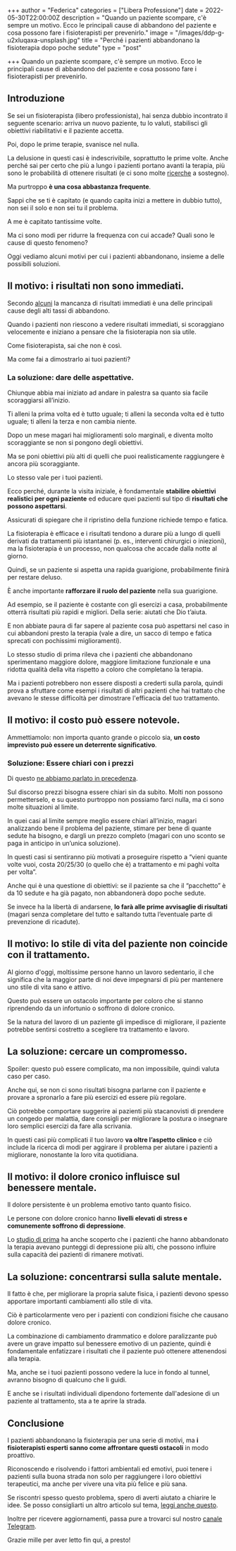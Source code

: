 +++
author = "Federica"
categories = ["Libera Professione"]
date = 2022-05-30T22:00:00Z
description = "Quando un paziente scompare, c'è sempre un motivo. Ecco le principali cause di abbandono del paziente e cosa possono fare i fisioterapisti per prevenirlo."
image = "/images/ddp-g-u2xluqaxa-unsplash.jpg"
title = "Perché i pazienti abbandonano la fisioterapia dopo poche sedute"
type = "post"

+++
Quando un paziente scompare, c'è sempre un motivo. Ecco le principali cause di abbandono del paziente e cosa possono fare i fisioterapisti per prevenirlo.

## Introduzione

Se sei un fisioterapista (libero professionista), hai senza dubbio incontrato il seguente scenario: arriva un nuovo paziente, tu lo valuti, stabilisci gli obiettivi riabilitativi e il paziente accetta.

Poi, dopo le prime terapie, svanisce nel nulla.

La delusione in questi casi è indescrivibile, soprattutto le prime volte. Anche perché sai per certo che più a lungo i pazienti portano avanti la terapia, più sono le probabilità di ottenere risultati (e ci sono molte [ricerche](https://translate.google.com/website?sl=en&tl=it&hl=it&client=webapp&u=https://epublications.marquette.edu/cgi/viewcontent.cgi?article%3D1013%26context%3Dresearchexchange) a sostegno).

Ma purtroppo **è una cosa abbastanza frequente**.

Sappi che se ti è capitato (e quando capita inizi a mettere in dubbio tutto), non sei il solo e non sei tu il problema.

A me è capitato tantissime volte.

Ma ci sono modi per ridurre la frequenza con cui accade? Quali sono le cause di questo fenomeno?

Oggi vediamo alcuni motivi per cui i pazienti abbandonano, insieme a delle possibili soluzioni.

## Il motivo: i risultati non sono immediati.

Secondo [alcuni](https://epublications.marquette.edu/cgi/viewcontent.cgi?article=1013&context=researchexchange) la mancanza di risultati immediati è una delle principali cause degli alti tassi di abbandono.

Quando i pazienti non riescono a vedere risultati immediati, si scoraggiano velocemente e iniziano a pensare che la fisioterapia non sia utile.

Come fisioterapista, sai che non è così.

Ma come fai a dimostrarlo ai tuoi pazienti?

### La soluzione: dare delle aspettative.

Chiunque abbia mai iniziato ad andare in palestra sa quanto sia facile scoraggiarsi all’inizio.

Ti alleni la prima volta ed è tutto uguale; ti alleni la seconda volta ed è tutto uguale; ti alleni la terza e non cambia niente.

Dopo un mese magari hai miglioramenti solo marginali, e diventa molto scoraggiante se non si pongono degli obiettivi.

Ma se poni obiettivi più alti di quelli che puoi realisticamente raggiungere è ancora più scoraggiante.

Lo stesso vale per i tuoi pazienti.

Ecco perché, durante la visita iniziale, è fondamentale **stabilire obiettivi realistici per ogni paziente** ed educare quei pazienti sul tipo di **risultati che possono aspettarsi**.

Assicurati di spiegare che il ripristino della funzione richiede tempo e fatica.

La fisioterapia è efficace e i risultati tendono a durare più a lungo di quelli derivati da trattamenti più istantanei (p. es., interventi chirurgici o iniezioni), ma la fisioterapia è un processo, non qualcosa che accade dalla notte al giorno.

Quindi, se un paziente si aspetta una rapida guarigione, probabilmente finirà per restare deluso.

È anche importante **rafforzare il ruolo del paziente** nella sua guarigione.

Ad esempio, se il paziente è costante con gli esercizi a casa, probabilmente otterrà risultati più rapidi e migliori. Della serie: aiutati che Dio t’aiuta.

E non abbiate paura di far sapere al paziente cosa può aspettarsi nel caso in cui abbandoni presto la terapia (vale a dire, un sacco di tempo e fatica sprecati con pochissimi miglioramenti).

Lo stesso studio di prima rileva che i pazienti che abbandonano sperimentano maggiore dolore, maggiore limitazione funzionale e una ridotta qualità della vita rispetto a coloro che completano la terapia.

Ma i pazienti potrebbero non essere disposti a crederti sulla parola, quindi prova a sfruttare come esempi i risultati di altri pazienti che hai trattato che avevano le stesse difficoltà per dimostrare l'efficacia del tuo trattamento.

## Il motivo: il costo può essere notevole.

Ammettiamolo: non importa quanto grande o piccolo sia, **un costo imprevisto può essere un deterrente significativo**.

### Soluzione: Essere chiari con i prezzi

Di questo [ne abbiamo parlato in precedenza](https://fisioterapisti.org/il-piu-grande-problema-di-chi-inizia-come-non-perdere-i-pazienti-a-meta-del-piano-terapeutico/ "Il più grande problema di chi inizia | Come non perdere i pazienti a metà del piano terapeutico").

Sul discorso prezzi bisogna essere chiari sin da subito. Molti non possono permetterselo, e su questo purtroppo non possiamo farci nulla, ma ci sono molte situazioni al limite.

In quei casi al limite sempre meglio essere chiari all’inizio, magari analizzando bene il problema del paziente, stimare per bene di quante sedute ha bisogno, e dargli un prezzo completo (magari con uno sconto se paga in anticipo in un’unica soluzione).

In questi casi si sentiranno più motivati a proseguire rispetto a “vieni quante volte vuoi, costa 20/25/30 (o quello che è) a trattamento e mi paghi volta per volta”.

Anche qui è una questione di obiettivi: se il paziente sa che il “pacchetto” è da 10 sedute e ha già pagato, non abbandonerà dopo poche sedute.

Se invece ha la libertà di andarsene, **lo farà alle prime avvisaglie di risultati** (magari senza completare del tutto e saltando tutta l’eventuale parte di prevenzione di ricadute).

## Il motivo: lo stile di vita del paziente non coincide con il trattamento.

Al giorno d'oggi, moltissime persone hanno un lavoro sedentario, il che significa che la maggior parte di noi deve impegnarsi di più per mantenere uno stile di vita sano e attivo.

Questo può essere un ostacolo importante per coloro che si stanno riprendendo da un infortunio o soffrono di dolore cronico.

Se la natura del lavoro di un paziente gli impedisce di migliorare, il paziente potrebbe sentirsi costretto a scegliere tra trattamento e lavoro.

## La soluzione: cercare un compromesso.

Spoiler: questo può essere complicato, ma non impossibile, quindi valuta caso per caso.

Anche qui, se non ci sono risultati bisogna parlarne con il paziente e provare a spronarlo a fare più esercizi ed essere più regolare.

Ciò potrebbe comportare suggerire ai pazienti più stacanovisti di prendere un congedo per malattia, dare consigli per migliorare la postura o insegnare loro semplici esercizi da fare alla scrivania.

In questi casi più complicati il tuo lavoro **va oltre l’aspetto clinico** e ciò include la ricerca di modi per aggirare il problema per aiutare i pazienti a migliorare, nonostante la loro vita quotidiana.

## Il motivo: il dolore cronico influisce sul benessere mentale.

Il dolore persistente è un problema emotivo tanto quanto fisico.

Le persone con dolore cronico hanno **livelli elevati di stress e comunemente soffrono di depressione**.

Lo [studio di prima](https://epublications.marquette.edu/cgi/viewcontent.cgi?article=1013&context=researchexchange "PREDICTORS OF RETENTION IN PHYSICAL THERAPY") ha anche scoperto che i pazienti che hanno abbandonato la terapia avevano punteggi di depressione più alti, che possono influire sulla capacità dei pazienti di rimanere motivati.

## La soluzione: concentrarsi sulla salute mentale.

Il fatto è che, per migliorare la propria salute fisica, i pazienti devono spesso apportare importanti cambiamenti allo stile di vita.

Ciò è particolarmente vero per i pazienti con condizioni fisiche che causano dolore cronico.

La combinazione di cambiamento drammatico e dolore paralizzante può avere un grave impatto sul benessere emotivo di un paziente, quindi è fondamentale enfatizzare i risultati che il paziente può ottenere attenendosi alla terapia.

Ma, anche se i tuoi pazienti possono vedere la luce in fondo al tunnel, avranno bisogno di qualcuno che li guidi.

E anche se i risultati individuali dipendono fortemente dall'adesione di un paziente al trattamento, sta a te aprire la strada.

## Conclusione

I pazienti abbandonano la fisioterapia per una serie di motivi, ma **i fisioterapisti esperti sanno come affrontare questi ostacoli** in modo proattivo.

Riconoscendo e risolvendo i fattori ambientali ed emotivi, puoi tenere i pazienti sulla buona strada non solo per raggiungere i loro obiettivi terapeutici, ma anche per vivere una vita più felice e più sana.

Se riscontri spesso questo problema, spero di averti aiutato a chiarire le idee. Se posso consigliarti un altro articolo sul tema, [leggi anche questo](https://fisioterapisti.org/il-piu-grande-problema-di-chi-inizia-come-non-perdere-i-pazienti-a-meta-del-piano-terapeutico/ "Il più grande problema di chi inizia | Come non perdere i pazienti a metà del piano terapeutico").

Inoltre per ricevere aggiornamenti, passa pure a trovarci sul nostro [canale Telegram](https://t.me/fisioterapisti_official "Telegram | fisioterapisti_official").

Grazie mille per aver letto fin qui, a presto!
